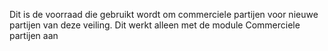 Dit is de voorraad die gebruikt wordt om commerciele partijen voor nieuwe partijen van deze veiling. Dit werkt alleen met de module Commerciele partijen aan
